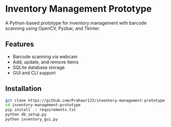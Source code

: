 # Inventory Management Prototype

A Python-based prototype for inventory management with barcode scanning using OpenCV, Pyzbar, and Tkinter.

## Features
- Barcode scanning via webcam
- Add, update, and remove items
- SQLite database storage
- GUI and CLI support

## Installation
```bash
git clone https://github.com/Prahaar123/inventory-management-prototype.git
cd inventory-management-prototype
pip install -r requirements.txt
python db_setup.py
python inventory_gui.py
